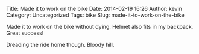  Title: Made it to work on the bike
Date: 2014-02-19 16:26
Author: kevin
Category: Uncategorized
Tags: bike
Slug: made-it-to-work-on-the-bike

Made it to work on the bike without dying. Helmet also fits in my
backpack. Great success!

Dreading the ride home though. Bloody hill.
